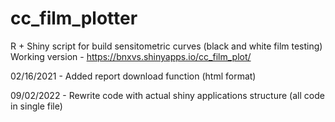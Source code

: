 # cc_film_plotter
R + Shiny script for build sensitometric curves (black and white film testing)
Working version - https://bnxvs.shinyapps.io/cc_film_plot/

02/16/2021 - Added report download function (html format)

09/02/2022 - Rewrite code with actual shiny applications structure (all code in single file)
